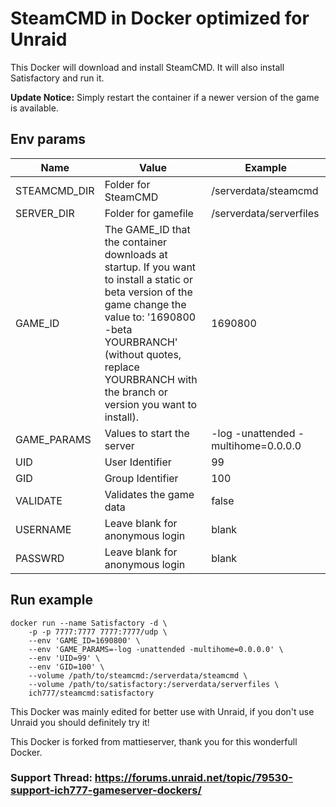 # SteamCMD in Docker optimized for Unraid
This Docker will download and install SteamCMD. It will also install Satisfactory and run it.

**Update Notice:** Simply restart the container if a newer version of the game is available.

## Env params
| Name | Value | Example |
| --- | --- | --- |
| STEAMCMD_DIR | Folder for SteamCMD | /serverdata/steamcmd |
| SERVER_DIR | Folder for gamefile | /serverdata/serverfiles |
| GAME_ID | The GAME_ID that the container downloads at startup. If you want to install a static or beta version of the game change the value to: '1690800 -beta YOURBRANCH' (without quotes, replace YOURBRANCH with the branch or version you want to install). | 1690800 |
| GAME_PARAMS | Values to start the server | -log -unattended -multihome=0.0.0.0 |
| UID | User Identifier | 99 |
| GID | Group Identifier | 100 |
| VALIDATE | Validates the game data | false |
| USERNAME | Leave blank for anonymous login | blank |
| PASSWRD | Leave blank for anonymous login | blank |

## Run example
```
docker run --name Satisfactory -d \
	-p -p 7777:7777 7777:7777/udp \
	--env 'GAME_ID=1690800' \
	--env 'GAME_PARAMS=-log -unattended -multihome=0.0.0.0' \
	--env 'UID=99' \
	--env 'GID=100' \
	--volume /path/to/steamcmd:/serverdata/steamcmd \
	--volume /path/to/satisfactory:/serverdata/serverfiles \
	ich777/steamcmd:satisfactory
```

This Docker was mainly edited for better use with Unraid, if you don't use Unraid you should definitely try it!

This Docker is forked from mattieserver, thank you for this wonderfull Docker.

### Support Thread: https://forums.unraid.net/topic/79530-support-ich777-gameserver-dockers/